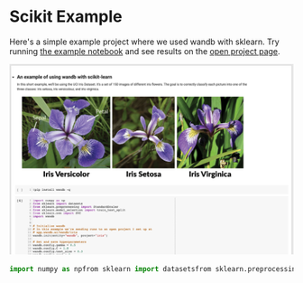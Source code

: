 # Scikit Example

Here's a simple example project where we used wandb with sklearn. Try running [the example notebook](https://colab.research.google.com/drive/1tCppyqYFCeWsVVT4XHfck6thbhp3OGwZ) and see results on the [open project page](https://app.wandb.ai/wandb/iris).

![](../../.gitbook/assets/docs-example-colab-of-wandb-sklearn.png)

```python
import numpy as npfrom sklearn import datasetsfrom sklearn.preprocessing import StandardScalerfrom sklearn.model_selection import train_test_splitfrom sklearn.svm import SVCimport wandb# Initialize wandb# In this example we're sending runs to an open project I set up at# app.wandb.ai/wandb/iriswandb.init(entity="wandb", project="iris")# Set and save hyperparameters         wandb.config.gamma = 0.5wandb.config.C = 1.8wandb.config.test_size = 0.3wandb.config.seed = 0iris = datasets.load_iris()X = iris.data[:, [2, 3]]y = iris.targetX_train, X_test, y_train, y_test = train_test_split(X, y, test_size=wandb.config.test_size, random_state=wandb.config.seed)sc = StandardScaler()sc.fit(X_train)X_train_std = sc.transform(X_train)X_test_std = sc.transform(X_test)X_combined_std = np.vstack((X_train_std, X_test_std))y_combined = np.hstack((y_train, y_test))# Fit modelsvm = SVC(kernel='rbf', random_state=wandb.config.seed, gamma=wandb.config.gamma, C=wandb.config.C)svm.fit(X_train_std, y_train)# Save metricswandb.log({"Train Accuracy": svm.score(X_train_std, y_train),            "Test Accuracy": svm.score(X_test_std, y_test)})# Create a matplotlib custom plot to save def plot_data():    from matplotlib.colors import ListedColormap    import matplotlib.pyplot as plt    markers = ('s', 'x', 'o')    colors = ('red', 'blue', 'lightgreen')    cmap = ListedColormap(colors[:len(np.unique(y_test))])    for idx, cl in enumerate(np.unique(y)):        plt.scatter(x=X[y == cl, 0], y=X[y == cl, 1],               c=cmap(idx), marker=markers[idx], label=cl)    wandb.log({"Data": plt})plot_data()
```

